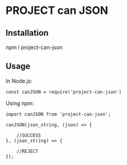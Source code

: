# PROJECT can JSON  

## Installation

npm i project-can-json

## Usage

In Node.js:
```
const canJSON = require('project-can-json')
```
Using npm:
```
import canJSON from 'project-can-json';
```


```
canJSON(json_string, (json) => {

    //SUCCESS
}, (json_string) => {

    //REJECT
});
```
